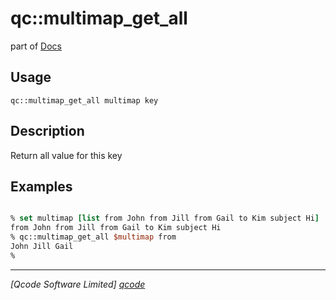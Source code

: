 qc::multimap_get_all
====================

part of [Docs](../index.md)

Usage
-----
`qc::multimap_get_all multimap key`

Description
-----------
Return all value for this key

Examples
--------
```tcl

% set multimap [list from John from Jill from Gail to Kim subject Hi]
from John from Jill from Gail to Kim subject Hi
% qc::multimap_get_all $multimap from
John Jill Gail
% 

```

----------------------------------
*[Qcode Software Limited] [qcode]*

[qcode]: http://www.qcode.co.uk "Qcode Software"